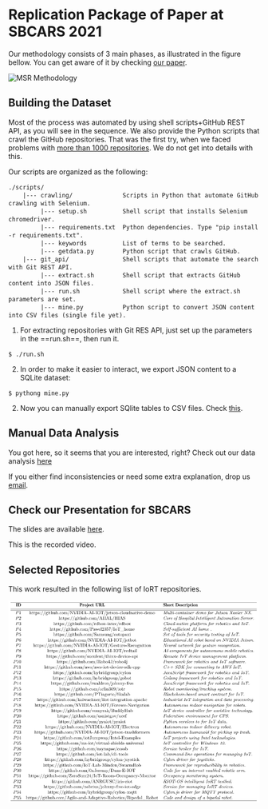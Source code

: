 # Replication Package of Paper at SBCARS 2021

Our methodology consists of 3 main phases, as illustrated in the figure bellow. You can get aware of it by checking [our paper](https://nuvem.utfpr.edu.br/index.php/s/jWcSX4fDkBYdvnJ).

![MSR Methodology](./methodology.png)

## Building the Dataset

Most of the process was automated by using shell scripts+GitHub REST API, as you will see in the sequence. We also provide the Python scripts that crawl the GitHub repositories. That was the first try, when we faced problems with [more than 1000 repositories](https://github.com/sourcegraph/sourcegraph/issues/2562). We do not get into details with this.

Our scripts are organized as the following:

```
./scripts/
    |--- crawling/     		    Scripts in Python that automate GitHub crawling with Selenium.
         |--- setup.sh          Shell script that installs Selenium chromedriver.
         |--- requirements.txt  Python dependencies. Type "pip install -r requirements.txt".
         |--- keywords          List of terms to be searched.
         |--- getdata.py        Python script that crawls GitHub.
    |--- git_api/       		Shell scripts that automate the search with Git REST API.
         |--- extract.sh        Shell script that extracts GitHub content into JSON files.
         |--- run.sh            Shell script where the extract.sh parameters are set.
         |--- mine.py           Python script to convert JSON content into CSV files (single file yet).
```

1) For extracting repositories with Git RES API, just set up the parameters in the ==run.sh==, then run it.
```
$ ./run.sh
```

2) In order to make it easier to interact, we export JSON content to a SQLite dataset:
```
$ pythong mine.py
```

2) Now you can manually export SQlite tables to CSV files. Check [this](https://www.sqlitetutorial.net/sqlite-tutorial/sqlite-export-csv/).

## Manual Data Analysis

You got here, so it seems that you are interested, right? Check out our data analysis [here](https://docs.google.com/spreadsheets/d/1CsLUjaCNy3LT6rFMImbM0fqySriKSE5gOBEp0ZMEQho/edit?usp=sharing)

If you either find inconsistencies or need some extra explanation, drop us [email](mailto:michelalbonico@utfpr.edu.br).

## Check our Presentation for SBCARS

The slides are available [here](#).

This is the recorded video.

## Selected Repositories

This work resulted in the following list of IoRT repositories.

![Selected Repositories](./selected-repos.png)
